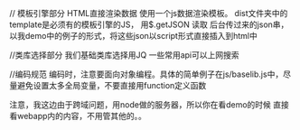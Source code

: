 // 模板引擎部分
HTML直接渲染数据 使用一个js数据渲染模板。
dist文件夹中的template是必须有的模板引擎的JS，
用$.getJSON 读取 后台传过来的json串，以我demo中的例子的形式，将这些json以script形式直接插入到html中


//类库选择部分
我们基础类库选择用JQ 一些常用api可以上网搜索

//编码规范
编码时，注意要面向对象编程。具体的简单例子在js/baselib.js中，尽量避免设置太多全局变量，不要直接用function定义函数

注意，我这边由于跨域问题，用node做的服务器，所以你在看demo的时候 直接看webapp内的内容，不用管其他的。。